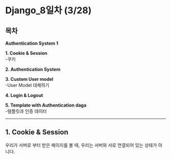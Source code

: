 # **Django_8일차** (3/28)
 
## **목차**
**Authentication System 1**

**1. Cookie & Session**  
-쿠키

**2. Authentication System**  

**3. Custom User model**  
-User Model 대체하기

**4. Login & Logout**  

**5. Template with Authentication daga**  
-템플릿과 인증 데이터

---

## **1. Cookie & Session**
우리가 서버로 부터 받은 페이지를 볼 때, 우리는 서버와 서로 연결되어 있는 상태가 아니다.




